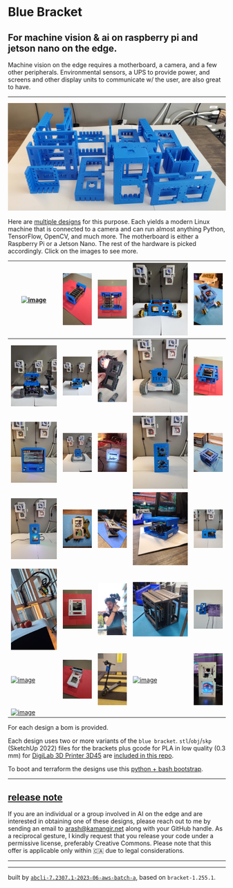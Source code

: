 # Blue Bracket

## For machine vision & ai on raspberry pi and jetson nano on the edge.

Machine vision on the edge requires a motherboard, a camera, and a few other peripherals. Environmental sensors, a UPS to provide power, and screens and other display units to communicate w/ the user, are also great to have.

---

[![image](images/marquee.jpg)](brackets)

Here are [multiple designs](designs) for this purpose. Each yields a modern Linux machine that is connected to a camera and can run almost anything Python, TensorFlow, OpenCV, and much more. The motherboard is either a Raspberry Pi or a Jetson Nano. The rest of the hardware is picked accordingly. Click on the images to see more.

| [![image](images/2x13x9-1.jpg)](designs/2x13x9.md) | [![image](images/4x0-1.jpg)](designs/4x0.md) | [![image](images/4xrpi-1.jpg)](designs/4xrpi.md) | [![image](images/blue-buggy-1.jpg)](designs/blue-buggy.md) | [![image](images/blue-buggy-2-1.jpg)](designs/blue-buggy-2.md) |
| --- | --- | --- | --- | --- |
| [![image](images/blue-donkey-1.jpg)](designs/blue-donkey.md) | [![image](images/blue-jetbot-1.jpg)](designs/blue-jetbot.md) | [![image](images/blue-sense-1.jpg)](designs/blue-sense.md) | [![image](images/blue1-1.jpg)](designs/blue1.md) | [![image](images/blue2-1.jpg)](designs/blue2.md) |
| [![image](images/blue3-1.jpg)](designs/blue3.md) | [![image](images/blue4-1.jpg)](designs/blue4.md) | [![image](images/candle-1.jpg)](designs/candle.md) | [![image](images/chenar-grove-1.jpg)](designs/chenar-grove.md) | [![image](images/chenar-nano-1.jpg)](designs/chenar-nano.md) |
| [![image](images/cube-1.jpg)](designs/cube.md) | [![image](images/dec82-1.jpg)](designs/dec82.md) | [![image](images/dec82q-1.jpg)](designs/dec82q.md) | [![image](images/eye_hq-1.jpg)](designs/eye_hq.md) | [![image](images/eye_nano-1.jpg)](designs/eye_nano.md) |
| [![image](images/eye_zero-1.jpg)](designs/eye_zero.md) | [![image](images/hard_worker-5.jpg)](designs/hard_worker.md) | [![image](images/helmet-1.jpg)](designs/helmet.md) | [![image](images/may26-1.jpg)](designs/may26.md) | [![image](images/nurah-1.jpg)](designs/nurah.md) |
| [![image](images/portal-23.jpg)](designs/portal.md) | [![image](images/realsense-1.jpg)](designs/realsense.md) | [![image](images/scooter-1.jpg)](designs/scooter.md) | [![image](images/skateboard-1.jpg)](designs/skateboard.md) | [![image](images/unicorn-1.jpg)](designs/unicorn.md) |
| [![image](images/white_elephant-1.jpg)](designs/white_elephant.md) |  |  |  |  |

For each design a bom is provided. 

Each design uses two or more variants of the `blue bracket`. `stl`/`obj`/`skp` (SketchUp 2022) files for the brackets plus gcode for PLA in low quality (0.3 mm) for [DigiLab 3D Printer 3D45](https://3pitech.com/products/dremel-digilab-3d45-3d-printer) are [included in this repo](brackets).

To boot and terraform the designs use this <a href="https://github.com/kamangir/blue-sbc">python + bash bootstrap</a>.

---

## [release note](./releases.md)

If you are an individual or a group involved in AI on the edge and are interested in obtaining one of these designs, please reach out to me by sending an email to [arash@kamangir.net](mailto:arash@kamangir.net?subject=blue%20brackets) along with your GitHub handle. As a reciprocal gesture, I kindly request that you release your code under a permissive license, preferably Creative Commons. Please note that this offer is applicable only within 🇨🇦 due to legal considerations.

---

---
built by [`abcli-7.2307.1-2023-06-aws-batch-a`](https://github.com/kamangir/awesome-bash-cli), based on `bracket-1.255.1`.
